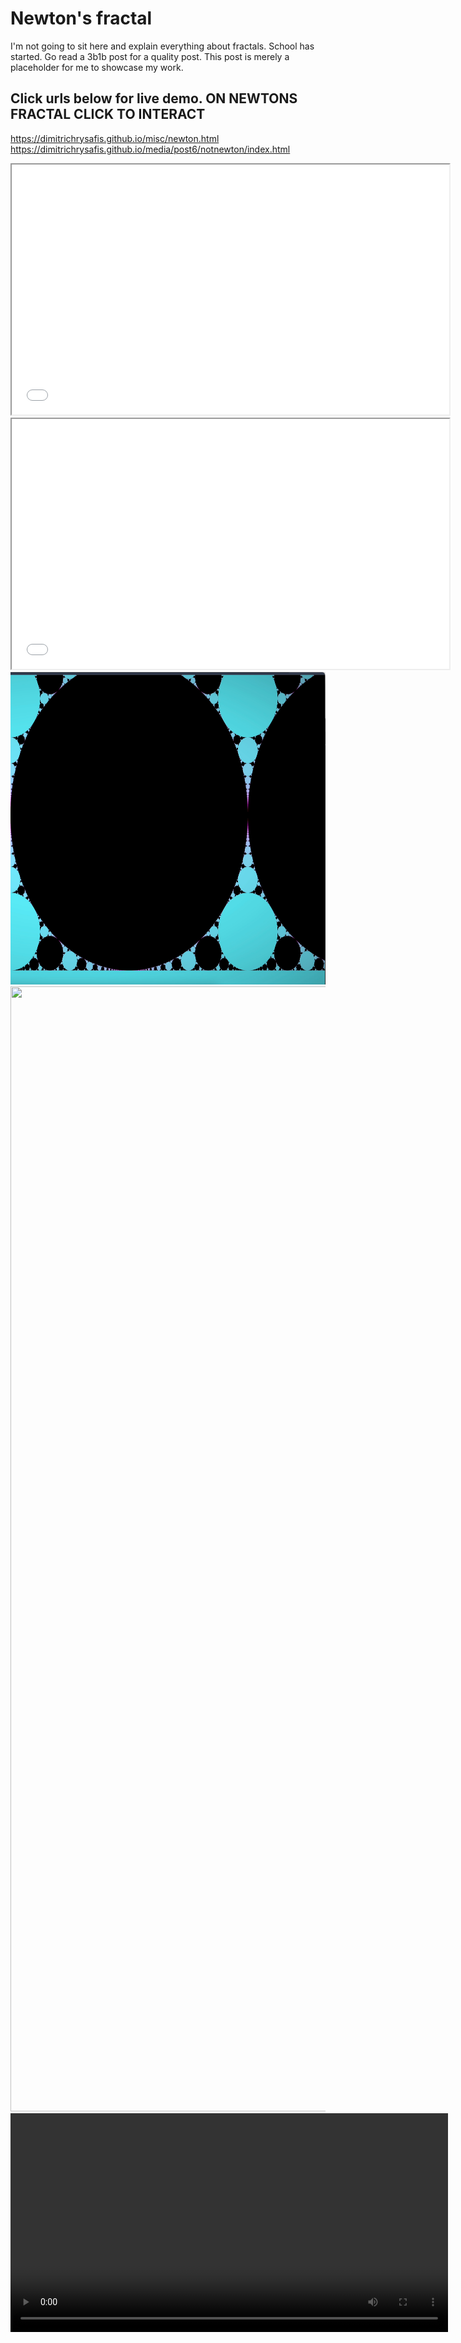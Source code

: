 # Newton's fractal
I'm not going to sit here and explain everything about fractals. School has started. Go read a 3b1b post for a quality post.
This post is merely a placeholder for me to showcase my work.

## Click urls below for live demo. ON NEWTONS FRACTAL CLICK TO INTERACT
 https://dimitrichrysafis.github.io/misc/newton.html
 https://dimitrichrysafis.github.io/media/post6/notnewton/index.html

<iframe src="misc/newton.html" width="700" height="400"></iframe>
<iframe src="media/post6/notnewton/index.html" width="700" height="400"></iframe>


<img src="../media/post6/freezeframe1.png" width="700" height="500">
<img src="../media/post6/freezeframe2.png" width="700" height="1800">



<video width="700" controls>  
  <source src="../media/post6/bulb.mp4" type="video/mp4">
</video>  
